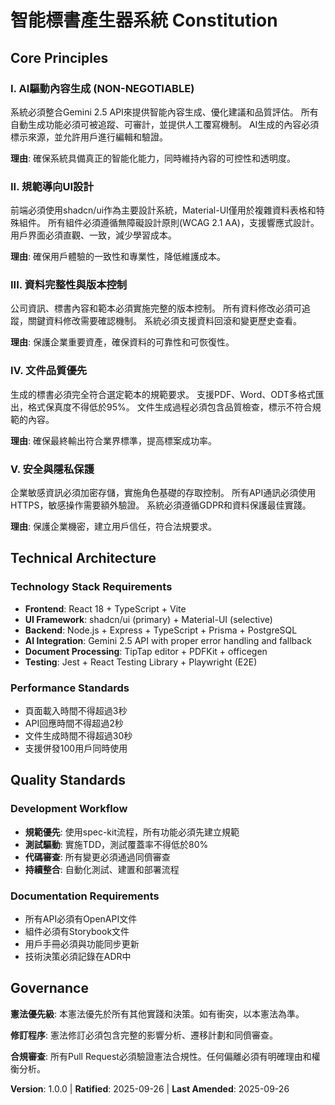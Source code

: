 <!--
Sync Impact Report:
- Version change: template → 1.0.0
- Added sections: Core Principles (5), Technical Architecture, Quality Standards
- Templates requiring updates: ✅ All templates synced
-->

# 智能標書產生器系統 Constitution

## Core Principles

### I. AI驅動內容生成 (NON-NEGOTIABLE)
系統必須整合Gemini 2.5 API來提供智能內容生成、優化建議和品質評估。
所有自動生成功能必須可被追蹤、可審計，並提供人工覆寫機制。
AI生成的內容必須標示來源，並允許用戶進行編輯和驗證。

**理由**: 確保系統具備真正的智能化能力，同時維持內容的可控性和透明度。

### II. 規範導向UI設計
前端必須使用shadcn/ui作為主要設計系統，Material-UI僅用於複雜資料表格和特殊組件。
所有組件必須遵循無障礙設計原則(WCAG 2.1 AA)，支援響應式設計。
用戶界面必須直觀、一致，減少學習成本。

**理由**: 確保用戶體驗的一致性和專業性，降低維護成本。

### III. 資料完整性與版本控制
公司資訊、標書內容和範本必須實施完整的版本控制。
所有資料修改必須可追蹤，關鍵資料修改需要確認機制。
系統必須支援資料回滾和變更歷史查看。

**理由**: 保護企業重要資產，確保資料的可靠性和可恢復性。

### IV. 文件品質優先
生成的標書必須完全符合選定範本的規範要求。
支援PDF、Word、ODT多格式匯出，格式保真度不得低於95%。
文件生成過程必須包含品質檢查，標示不符合規範的內容。

**理由**: 確保最終輸出符合業界標準，提高標案成功率。

### V. 安全與隱私保護
企業敏感資訊必須加密存儲，實施角色基礎的存取控制。
所有API通訊必須使用HTTPS，敏感操作需要額外驗證。
系統必須遵循GDPR和資料保護最佳實踐。

**理由**: 保護企業機密，建立用戶信任，符合法規要求。

## Technical Architecture

### Technology Stack Requirements
- **Frontend**: React 18 + TypeScript + Vite
- **UI Framework**: shadcn/ui (primary) + Material-UI (selective)
- **Backend**: Node.js + Express + TypeScript + Prisma + PostgreSQL
- **AI Integration**: Gemini 2.5 API with proper error handling and fallback
- **Document Processing**: TipTap editor + PDFKit + officegen
- **Testing**: Jest + React Testing Library + Playwright (E2E)

### Performance Standards
- 頁面載入時間不得超過3秒
- API回應時間不得超過2秒
- 文件生成時間不得超過30秒
- 支援併發100用戶同時使用

## Quality Standards

### Development Workflow
- **規範優先**: 使用spec-kit流程，所有功能必須先建立規範
- **測試驅動**: 實施TDD，測試覆蓋率不得低於80%
- **代碼審查**: 所有變更必須通過同儕審查
- **持續整合**: 自動化測試、建置和部署流程

### Documentation Requirements
- 所有API必須有OpenAPI文件
- 組件必須有Storybook文件
- 用戶手冊必須與功能同步更新
- 技術決策必須記錄在ADR中

## Governance

**憲法優先級**: 本憲法優先於所有其他實踐和決策。如有衝突，以本憲法為準。

**修訂程序**: 憲法修訂必須包含完整的影響分析、遷移計劃和同儕審查。

**合規審查**: 所有Pull Request必須驗證憲法合規性。任何偏離必須有明確理由和權衡分析。

**Version**: 1.0.0 | **Ratified**: 2025-09-26 | **Last Amended**: 2025-09-26
